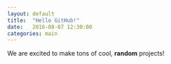 ```yaml
---
layout: default
title:  "Hello GitHub!"
date:   2016-08-07 12:30:00
categories: main
---
```


We are excited to make tons of cool, **random** projects!
